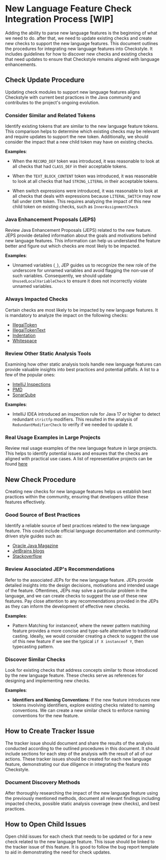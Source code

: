 # New Language Feature Check Integration Process [WIP]

Adding the ability to parse new language features is the beginning of what we need to do.
after that, we need to update existing checks and create new checks
to support the new language features. This document outlines the procedures
for integrating new language features into Checkstyle.
It includes guidelines for how to discover new checks and
existing checks that need updates to ensure that Checkstyle remains
aligned with language enhancements.

## Check Update Procedure

Updating check modules to support new language features aligns Checkstyle
with current best practices in the Java community
and contributes to the project's ongoing evolution.

### Consider Similar and Related Tokens

Identify existing tokens that are similar to the new language feature tokens.
This comparison helps to determine which existing checks may be relevant
and require updates to support the new token. Additionally,
we should consider the impact that a new child token may have
on existing checks.

**Examples**:

- When the `RECORD_DEF` token was introduced, it was reasonable to look at all checks
  that had `CLASS_DEF` in their acceptable tokens.

- When the `TEXT_BLOCK_CONTENT` token was introduced, it was reasonable to look at all checks
  that had `STRING_LITERAL` in their acceptable tokens.

- When switch expressions were introduced, it was reasonable to look at all checks
  that deals with expressions because `LITERAL_SWITCH` may now fall under `EXPR` token.
  This requires analyzing the impact of this new child token on existing checks,
  such as `InnerAssignmentCheck`

### Java Enhancement Proposals (JEPS)

Review Java Enhancement Proposals (JEPS) related to the new feature.
JEPS provide detailed information about the goals
and motivations behind new language features.
This information can help us understand the feature better and figure out
which checks are most likely to be impacted.

**Examples**:

- Unnamed variables (`_`), JEP guides us to recognize the new role of the
  underscore for unnamed variables and avoid flagging the non-use of such variables.
  Consequently, we should update `UnusedLocalVariableCheck` to ensure it does not
  incorrectly violate unnamed variables.

### Always Impacted Checks

Certain checks are most likely to be impacted by new language features.
It is mandatory to analyze the impact on the following checks:

- [IllegalToken](https://checkstyle.org/checks/coding/illegaltoken.html)
- [IllegalTokenText](https://checkstyle.org/checks/coding/illegaltokentext.html)
- [Indentation](https://checkstyle.org/checks/misc/indentation.html#Indentation)
- [Whitespace](https://checkstyle.org/checks/whitespace/index.html)

### Review Other Static Analysis Tools

Examining how other static analysis tools handle new language features
can provide valuable insights into best practices and potential pitfalls.
A list to a few of the popular ones:

- [IntelliJ Inspections](https://www.jetbrains.com/help/idea/code-inspection.html)
- [PMD](https://pmd.github.io/)
- [SonarQube](https://www.sonarqube.org/)

**Examples**:

- IntelliJ IDEA introduced an inspection rule for Java 17 or higher to detect
  redundant `strictfp` modifiers. This resulted in the analysis of `RedundantModifierCheck`
  to verify if we needed to update it.

### Real Usage Examples in Large Projects

Review real usage examples of the new language feature in large projects.
This helps to identify potential issues and ensures that the checks
are aligned with practical use cases.
A list of representative projects can be found
[here](https://github.com/checkstyle/contribution/blob/master/checkstyle-tester/github-action-projects1.properties)

## New Check Procedure

Creating new checks for new language features helps us establish
best practices within the community, ensuring that developers
utilize these features effectively.

### Good Source of Best Practices

Identify a reliable source of best practices related to the new language feature.
This could include official language documentation and community-driven style guides
such as:

- [Oracle Java Magazine](https://blogs.oracle.com/javamagazine/)
- [JetBrains blogs](https://blog.jetbrains.com/)
- [Stackoverflow](https://stackoverflow.com/)

### Review Associated JEP's Recommendations

Refer to the associated JEPs for the new language feature.
JEPs provide detailed insights into the design decisions,
motivations and intended usage of the feature.
Oftentimes, JEPs may solve a particular problem in the language,
and we can create checks to suggest the use of these new features.
Pay close attention to any recommendations provided in the JEPs
as they can inform the development of effective new checks.

**Examples**:

- Pattern Matching for instanceof, where the newer pattern matching feature provides
  a more concise and type-safe alternative to traditional casting.
  Ideally, we would consider creating a check
  to suggest the use of this new feature if we see the typical `if X instanceof Y`,
  then typecasting pattern.

### Discover Similar Checks

Look for existing checks that address concepts
similar to those introduced by the new language feature.
These checks serve as references for designing and implementing new checks.

**Examples**:

- **Identifiers and Naming Conventions**: If the new feature introduces
  new tokens involving identifiers, explore existing checks related to naming conventions.
  We can create a new similar check to enforce naming conventions for the new feature.

## How to Create Tracker Issue

The tracker issue should document and share the results of the analysis
conducted according to the outlined procedures in this document.
It should include sections for each step of the analysis with the result
of all of our actions. These tracker issues should be created for each
new language feature, demonstrating our due diligence
in integrating the feature into Checkstyle.

### Document Discovery Methods

After thoroughly researching the impact of the new language feature using the previously
mentioned methods, document all relevant findings including impacted checks,
possible static analysis coverage (new checks), and best practices.

## How to Open Child Issues

Open child issues for each check that needs to be updated or for a new check related
to the new language feature. This issue should be linked to the tracker issue of this feature.
It is good to follow the bug report template to aid in demonstrating
the need for check updates.
